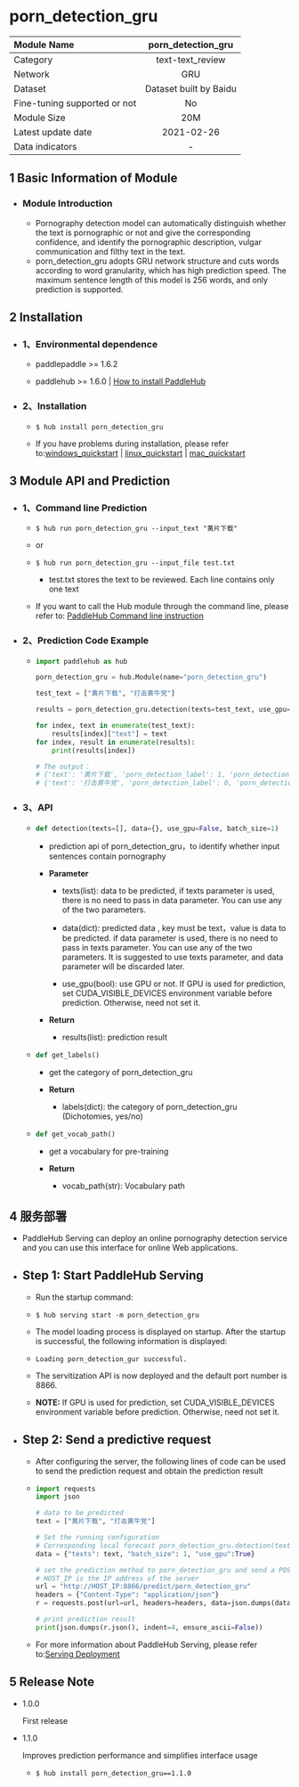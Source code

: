 # porn_detection_gru

|     Module Name      |  porn_detection_gru  |
|  :------------------ | :------------: |
|       Category       | text-text_review  |
|         Network      |      GRU      |
|         Dataset      | Dataset built by Baidu |
| Fine-tuning supported or not |      No       |
|     Module Size      |       20M       |
| Latest update date   |   2021-02-26   |
|   Data indicators    |       -        |

## 1 Basic Information of Module

- ### Module Introduction
  - Pornography detection model can automatically distinguish whether the text is pornographic or not and give the corresponding confidence, and identify the pornographic description, vulgar communication and filthy text in the text.
  - porn_detection_gru adopts GRU network structure and cuts words according to word granularity, which has high prediction speed. The maximum sentence length of this model is 256 words, and only prediction is supported.


## 2 Installation

- ### 1、Environmental dependence

  - paddlepaddle >= 1.6.2
  
  - paddlehub >= 1.6.0    | [How to install PaddleHub](../../../../docs/docs_ch/get_start/installation.rst)

- ### 2、Installation

  - ```shell
    $ hub install porn_detection_gru
    ```
  - If you have problems during installation, please refer to:[windows_quickstart](../../../../docs/docs_ch/get_start/windows_quickstart.md)
 | [linux_quickstart](../../../../docs/docs_ch/get_start/linux_quickstart.md) | [mac_quickstart](../../../../docs/docs_ch/get_start/mac_quickstart.md)



## 3 Module API and Prediction

- ### 1、Command line Prediction

  - ```shell
    $ hub run porn_detection_gru --input_text "黄片下载"
    ```
    
  - or

  - ```shell
    $ hub run porn_detection_gru --input_file test.txt
    ```
    
    - test.txt stores the text to be reviewed. Each line contains only one text
    
  - If you want to call the Hub module through the command line, please refer to: [PaddleHub Command line instruction](../../../../docs/docs_ch/tutorial/cmd_usage.rst)

- ### 2、Prediction Code Example

  - ```python
    import paddlehub as hub
    
    porn_detection_gru = hub.Module(name="porn_detection_gru")
    
    test_text = ["黄片下载", "打击黄牛党"]
    
    results = porn_detection_gru.detection(texts=test_text, use_gpu=True, batch_size=1)   # If you do not use GPU, please set use_gpu=False
    
    for index, text in enumerate(test_text):
        results[index]["text"] = text
    for index, result in enumerate(results):
        print(results[index])
    
    # The output：
    # {'text': '黄片下载', 'porn_detection_label': 1, 'porn_detection_key': 'porn', 'porn_probs': 0.9324, 'not_porn_probs': 0.0676}
    # {'text': '打击黄牛党', 'porn_detection_label': 0, 'porn_detection_key': 'not_porn', 'porn_probs': 0.0004, 'not_porn_probs': 0.9996}
    ```

  
- ### 3、API

  - ```python
    def detection(texts=[], data={}, use_gpu=False, batch_size=1)
    ```
  
    - prediction api of porn_detection_gru，to identify whether input sentences contain pornography

    - **Parameter**

      - texts(list): data to be predicted, if texts parameter is used, there is no need to pass in data parameter. You can use any of the two parameters.

      - data(dict): predicted data , key must be text，value is data to be predicted. if data parameter is used, there is no need to pass in texts parameter. You can use any of the two parameters. It is suggested to use texts parameter, and data parameter will be discarded later.

      - use_gpu(bool): use GPU or not. If GPU is used for prediction, set CUDA_VISIBLE_DEVICES environment variable before prediction. Otherwise, need not set it.

    - **Return**

      - results(list): prediction result


  - ```python
    def get_labels()
    ```
    - get the category of porn_detection_gru

    - **Return**

      - labels(dict): the category of porn_detection_gru (Dichotomies, yes/no)

  - ```python
    def get_vocab_path()
    ```

    - get a vocabulary for pre-training

    - **Return**

      - vocab_path(str): Vocabulary path



## 4 服务部署

- PaddleHub Serving can deploy an online pornography detection service and you can use this interface for online Web applications.

- ## Step 1: Start PaddleHub Serving

  - Run the startup command:
  - ```shell
    $ hub serving start -m porn_detection_gru  
    ```

  - The model loading process is displayed on startup. After the startup is successful, the following information is displayed:
  - ```shell
    Loading porn_detection_gur successful.
    ```

  - The servitization API is now deployed and the default port number is 8866.

  - **NOTE:**  If GPU is used for prediction, set CUDA_VISIBLE_DEVICES environment variable before prediction. Otherwise, need not set it.


- ## Step 2: Send a predictive request

  - After configuring the server, the following lines of code can be used to send the prediction request and obtain the prediction result
  - ```python
    import requests
    import json
    
    # data to be predicted
    text = ["黄片下载", "打击黄牛党"]

    # Set the running configuration
    # Corresponding local forecast porn_detection_gru.detection(texts=text, batch_size=1, use_gpu=True)
    data = {"texts": text, "batch_size": 1, "use_gpu":True}

    # set the prediction method to porn_detection_gru and send a POST request, content-type should be set to json
    # HOST_IP is the IP address of the server
    url = "http://HOST_IP:8866/predict/porn_detection_gru"
    headers = {"Content-Type": "application/json"}
    r = requests.post(url=url, headers=headers, data=json.dumps(data))

    # print prediction result
    print(json.dumps(r.json(), indent=4, ensure_ascii=False))
    ```

  - For more information about PaddleHub Serving, please refer to:[Serving Deployment](../../../../docs/docs_ch/tutorial/serving.md)




## 5 Release Note

* 1.0.0

  First release

* 1.1.0

  Improves prediction performance and simplifies interface usage

  - ```shell
    $ hub install porn_detection_gru==1.1.0
    ```
    
